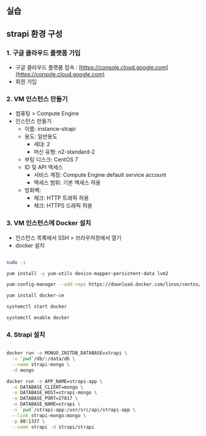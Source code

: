 ## 실습
## strapi 환경 구성
### 1. 구글 클라우드 플랫폼 가입
- 구글 클라우드 플랫폼 접속 : [https://console.cloud.google.com](https://console.cloud.google.com)
- 회원 가입

### 2. VM 인스턴스 만들기
- 컴퓨팅 > Compute Engine
- 인스턴스 만들기
   - 이름: instance-strapi
   - 용도: 일반용도
     - 세대: 2
     - 머신 유형: n2-standard-2
   - 부팅 디스크: CentOS 7
   - ID 및 API 액세스
     - 서비스 계정: Compute Engine default service account
     - 액세스 범위: 기본 액세스 허용
   - 방화벽:
     - 체크: HTTP 트래픽 허용
     - 체크: HTTPS 드래픽 허용

### 3. VM 인스턴스에 Docker 설치
- 인스턴스 목록에서 SSH > 브라우저창에서 열기
- docker 설치
```bash

sudo -i

yum install -y yum-utils device-mapper-persistent-data lvm2

yum-config-manager --add-repo https://download.docker.com/linux/centos/docker-ce.repo

yum install docker-ce

systemctl start docker

systemctl enable docker

```
### 4. Strapi 설치
```bash

docker run -e MONGO_INITDB_DATABASE=strapi \
  -v `pwd`/db/:/data/db \
  --name strapi-mongo \
  -d mongo

docker run -e APP_NAME=strapi-app \
  -e DATABASE_CLIENT=mongo \
  -e DATABASE_HOST=strapi-mongo \
  -e DATABASE_PORT=27017 \
  -e DATABASE_NAME=strapi \
  -v `pwd`/strapi-app:/usr/src/api/strapi-app \
  --link strapi-mongo:mongo \
  -p 80:1337 \
  --name strapi -d strapi/strapi

```
